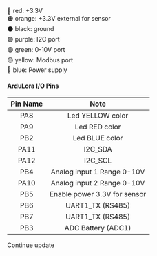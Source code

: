 🔴 red: +3.3V  
🟠 orange: +3.3V external for sensor  
⚫ black: ground  
🟣 purple: I2C port  
🟢 green: 0-10V port  
🟡 yellow: Modbus port  
🔵 blue: Power supply
  

#### ArduLora I/O Pins 
| **Pin Name** | **Note** |  
| :---: | :---: |    
| PA8 | Led YELLOW color |  
| PA9 | Led RED color |  
| PB2 | Led BLUE color |   
| PA11 | I2C_SDA |  
| PA12 | I2C_SCL |  
| PB4 | Analog input 1 Range 0-10V |  
| PA10 | Analog input 2 Range 0-10V |  
| PB5 | Enable power 3.3V for sensor | 
| PB6 | UART1_TX (RS485) |  
| PB7 | UART1_TX (RS485) |  
| PB3 | ADC Battery (ADC1) |  
  
Continue update
